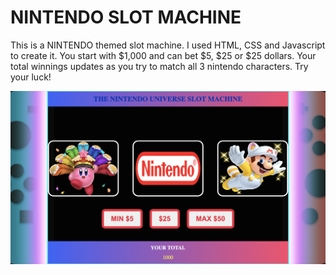 # NINTENDO SLOT MACHINE

This is a NINTENDO themed slot machine.
I used HTML, CSS and Javascript to create it.
You start with $1,000 and can bet $5, $25 or $25 dollars. Your total winnings updates as you try to match all 3 nintendo characters. Try your luck!

![Slot Machine Screenshot](/slotScreen.png)
